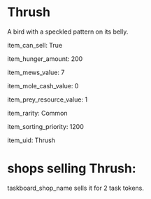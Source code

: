 # Thrush

A bird with a speckled pattern on its belly.

item_can_sell: True

item_hunger_amount: 200

item_mews_value: 7

item_mole_cash_value: 0

item_prey_resource_value: 1

item_rarity: Common

item_sorting_priority: 1200

item_uid: Thrush

# shops selling Thrush:

taskboard_shop_name sells it for 2 task tokens.